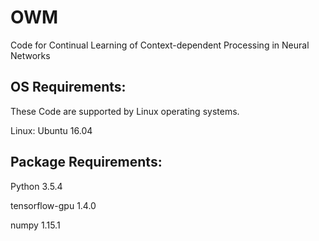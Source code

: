 # OWM
Code for Continual Learning of Context-dependent Processing in Neural Networks

## OS Requirements:

These Code are supported by Linux operating systems. 

Linux: Ubuntu 16.04

## Package  Requirements:

Python 3.5.4

tensorflow-gpu 1.4.0

numpy 1.15.1
